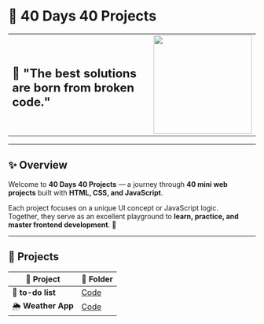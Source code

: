 # 🚀 40 Days 40 Projects

<table>
<tr>
<td>

##  🧰 "The best solutions are born from broken code."

</td>
<td align="right">

<img src="https://i.pinimg.com/originals/60/6f/91/606f91894f949b1eabfeed751adcbced.gif" width="200"/>

</td>
</tr>
</table>

---

## ✨ Overview

Welcome to **40 Days 40 Projects** — a journey through **40 mini web projects** built with **HTML, CSS, and JavaScript**.

Each project focuses on a unique UI concept or JavaScript logic.  
Together, they serve as an excellent playground to **learn, practice, and master frontend development**. 🌱

---

## 🌟 Projects

| 🚀 Project | 📂 Folder | 
|---|---|
| 🎴 **to-do list** | [Code](https://github.com/Mdyadav49/40-Projects/tree/main/To-Do%20List) 
| 🌦️ **Weather App** | [Code](https://github.com/Mdyadav49/40-Projects/tree/main/weather) 

